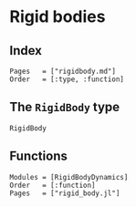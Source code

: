 # Rigid bodies

## Index

```@index
Pages   = ["rigidbody.md"]
Order   = [:type, :function]
```

## The `RigidBody` type

```@docs
RigidBody
```

## Functions

```@autodocs
Modules = [RigidBodyDynamics]
Order   = [:function]
Pages   = ["rigid_body.jl"]
```
